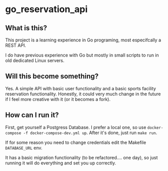 # go_reservation_api

## What is this?

This project is a learning experience in Go programing, most especifcally a REST API.

I do have previous experience with Go but mostly in small scripts to run in old dedicated Linux servers.

## Will this become something?

Yes. A simple API with basic user functionality and a basic sports facility reservation functionality. Honestly, it could very much change in the future if I feel more creative with it (or it becomes a fork).

## How can I run it?

First, get yourself a Postgress Database. I prefer a local one, so use `docker-compose -f docker-compose-dev.yml up`. After it's done, just run `make run`.

If for some reason you need to change credentials edit the Makefile `DATABASE_URL` env.

It has a basic migration functionality (to be refactored.... one day), so just running it will do everything and set you up correctly.
